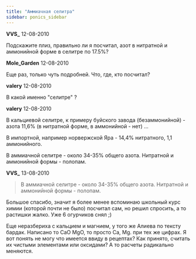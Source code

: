 ```yaml
---
title: "Аммиачная селитра"
sidebar: ponics_sidebar
---
```


**VVS_** 12-08-2010

Подскажите плиз, правильно ли я посчитал, азот в нитратной и аммонийной форме в селитре по 17.5%?


**Mole_Garden** 12-08-2010

Еще раз, только чуть подробней. Что, где, кто посчитал?


**valery** 12-08-2010

В какой именно "селитре" ?


**valery** 12-08-2010

В кальциевой селитре, к примеру буйского завода (безаммонийной) - азота 11,6% (в нитратной форме, в аммонийной - нет) ...

В импортной, например норвержской Яра - 14,4% нитратного, 1,1 аммонийного.

В аммиачной селитре - около 34-35% общего азота. Нитратной и аммонийной формы - полопам.


**VVS_** 13-08-2010

> В аммиачной селитре - около 34-35% общего азота. Нитратной и аммонийной формы - полопам.

Большое спасибо, значит я более менее вспоминаю школьный курс химии (которой почти не было) посчитал сам, но решил спросить, а то растишки жалко. Уже 6 огурчиков снял ;)

Еще неразбериха с кальцием и магнием, у того же Алиева по тексту бардак. Написано то CaO MgO, то просто Ca, Mg. при тех же цифрах. Я вот понять не могу что имеется ввиду в рецептах? Как принято, считать их чистыми элементами или оксидами? А то расчеты радикально меняются.


